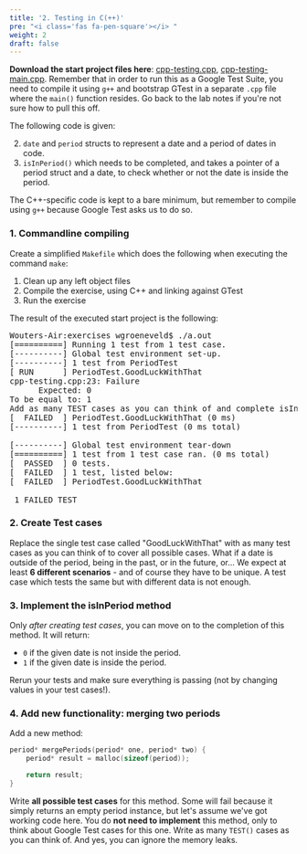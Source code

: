 ```yaml
---
title: '2. Testing in C(++)'
pre: "<i class='fas fa-pen-square'></i> "
weight: 2
draft: false
---
```


**Download the start project files here**: [cpp-testing.cpp](/exercises/cpp-testing.cpp), [cpp-testing-main.cpp](/exercises/cpp-testing-main.cpp). Remember that in order to run this as a Google Test Suite, you need to compile it using `g++` and bootstrap GTest in a separate `.cpp` file where the `main()` function resides. Go back to the lab notes if you're not sure how to pull this off.

The following code is given:

2. `date` and `period` structs to represent a date and a period of dates in code.
1. `isInPeriod()` which needs to be completed, and takes a pointer of a period struct and a date, to check whether or not the date is inside the period. 

The C++-specific code is kept to a bare minimum, but remember to compile using `g++` because Google Test asks us to do so.

### 1. Commandline compiling

Create a simplified `Makefile` which does the following when executing the command `make`:

1. Clean up any left object files
2. Compile the exercise, using C++ and linking against GTest
3. Run the exercise

The result of the executed start project is the following:

<pre>
Wouters-Air:exercises wgroeneveld$ ./a.out
[==========] Running 1 test from 1 test case.
[----------] Global test environment set-up.
[----------] 1 test from PeriodTest
[ RUN      ] PeriodTest.GoodLuckWithThat
cpp-testing.cpp:23: Failure
      Expected: 0
To be equal to: 1
Add as many TEST cases as you can think of and complete isInPeriod()!
[  FAILED  ] PeriodTest.GoodLuckWithThat (0 ms)
[----------] 1 test from PeriodTest (0 ms total)

[----------] Global test environment tear-down
[==========] 1 test from 1 test case ran. (0 ms total)
[  PASSED  ] 0 tests.
[  FAILED  ] 1 test, listed below:
[  FAILED  ] PeriodTest.GoodLuckWithThat

 1 FAILED TEST
</pre>

### 2. Create Test cases

Replace the single test case called "GoodLuckWithThat" with as many test cases as you can think of to cover all possible cases. What if a date is outside of the period, being in the past, or in the future, or... We expect at least **6 different scenarios** - and of course they have to be unique. A test case which tests the same but with different data is not enough. 

### 3. Implement the isInPeriod method

Only _after creating test cases_, you can move on to the completion of this method. It will return:

- `0` if the given date is not inside the period.
- `1` if the given date is inside the period.

Rerun your tests and make sure everything is passing (not by changing values in your test cases!).

### 4. Add new functionality: merging two periods

Add a new method:

```C
period* mergePeriods(period* one, period* two) {
    period* result = malloc(sizeof(period));

    return result;
}
```

Write **all possible test cases** for this method. Some will fail because it simply returns an empty period instance, but let's assume we've got working code here. You do **not need to implement** this method, only to think about Google Test cases for this one. Write as many `TEST()` cases as you can think of. And yes, you can ignore the memory leaks.
